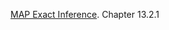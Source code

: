 [MAP Exact Inference](probabilistic_graphical_models/3.4.1-Inf-MAP-Exact-Inference.pdf). Chapter 13.2.1
